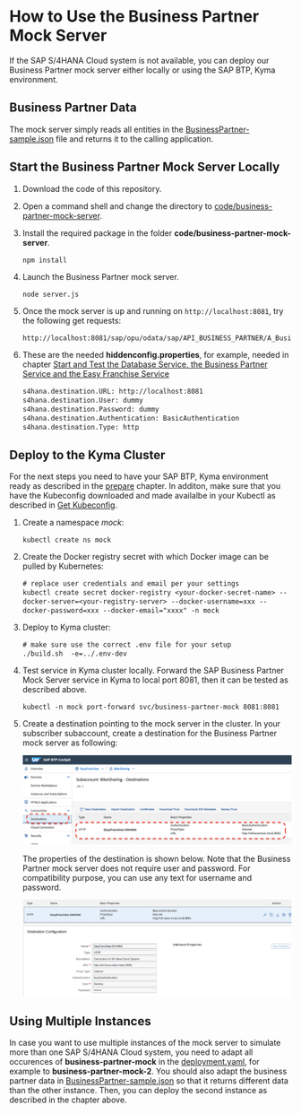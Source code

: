 # How to Use the Business Partner Mock Server

If the SAP S/4HANA Cloud system is not available, you can deploy our Business Partner mock server either locally or using the SAP BTP, Kyma environment.

## Business Partner Data

The mock server simply reads all entities in the [BusinessPartner-sample.json](/code/business-partner-mock-server/BusinessPartner-sample.json) file and returns it to the calling application.

## Start the Business Partner Mock Server Locally

1. Download the code of this repository.
1. Open a command shell and change the directory to [code/business-partner-mock-server](/code/business-partner-mock-server/).
1. Install the required package in the folder **code/business-partner-mock-server**.

   ```shell
   npm install
   ```

1. Launch the Business Partner mock server.

   ```shell
   node server.js
   ```

1. Once the mock server is up and running on ``http://localhost:8081``, try the following get requests:

   ``` html
   http://localhost:8081/sap/opu/odata/sap/API_BUSINESS_PARTNER/A_BusinessPartner?$expand=to_BusinessPartnerAddress/to_EmailAddress&$format=json
   ```

1. These are the needed **hiddenconfig.properties**, for example, needed in chapter [Start and Test the Database Service, the Business Partner Service and the Easy Franchise Service](/documentation/prepare/test-app-locally/README.md#1-start-and-test-the-database-service-the-easy-franchise-service-and-the-business-partner-service)


   ```properties
   s4hana.destination.URL: http://localhost:8081
   s4hana.destination.User: dummy
   s4hana.destination.Password: dummy
   s4hana.destination.Authentication: BasicAuthentication
   s4hana.destination.Type: http
   ```

## Deploy to the Kyma Cluster
For the next steps you need to have your SAP BTP, Kyma environment ready as described in the [prepare](/documentation/prepare/setup-btp-environment/README.md) chapter. In additon, make sure that you have the Kubeconfig downloaded and made availalbe in your Kubectl as described in [Get Kubeconfig](/documentation/deploy/prepare-deployment/README.md#get-kubeconfig).

1. Create a namespace _mock_:

   ```shell
   kubectl create ns mock
   ```

1. Create the Docker registry secret with which Docker image can be pulled by Kubernetes:

   ```shell
   # replace user credentials and email per your settings
   kubectl create secret docker-registry <your-docker-secret-name> --docker-server=<your-registry-server> --docker-username=xxx --docker-password=xxx --docker-email="xxxx" -n mock
   ```

1. Deploy to Kyma cluster:

   ```shell
   # make sure use the correct .env file for your setup
   ./build.sh  -e=../.env-dev
   ```

1. Test service in Kyma cluster locally.
   Forward the SAP Business Partner Mock Server service in Kyma to local port 8081, then it can be tested as described above.

   ```shell
   kubectl -n mock port-forward svc/business-partner-mock 8081:8081
   ```

1. Create a destination pointing to the mock server in the cluster.
   In your subscriber subaccount, create a destination for the Business Partner mock server as following:

   ![Destination](images/BPMock-Destination.png)

   The properties of the destination is shown below. Note that the Business Partner mock server does not require user and password. For compatibility purpose, you can use any text for username and password.

   ![Destination Properties](images/BPMock-Destination_Properties.png)

## Using Multiple Instances

In case you want to use multiple instances of the mock server to simulate more than one SAP S/4HANA Cloud system, you need to adapt all occurences of **business-partner-mock** in the [deployment.yaml](/code/business-partner-mock-server/k8s/deployment.yaml), for example to **business-partner-mock-2**. You should also adapt the business partner data in [BusinessPartner-sample.json](/code/business-partner-mock-server/BusinessPartner-sample.json) so that it returns different data than the other instance. Then, you can deploy the second instance as described in the chapter above.
